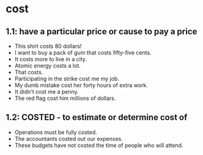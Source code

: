 # cost
## 1.1: have a particular price or cause to pay a price

  *  This shirt costs 80 dollars!
  *  I want to buy a pack of gum that costs fifty-five cents.
  *  It costs more to live in a city.
  *  Atomic energy costs a lot.
  *  That costs.
  *  Participating in the strike cost me my job.
  *  My dumb mistake cost her forty hours of extra work.
  *  It didn't cost me a penny.
  *  The red flag cost him millions of dollars.

## 1.2: COSTED - to estimate or determine cost of

  *  Operations must be fully costed.
  *  The accountants costed out our expenses.
  *  These budgets have not costed the time of people who will attend.
